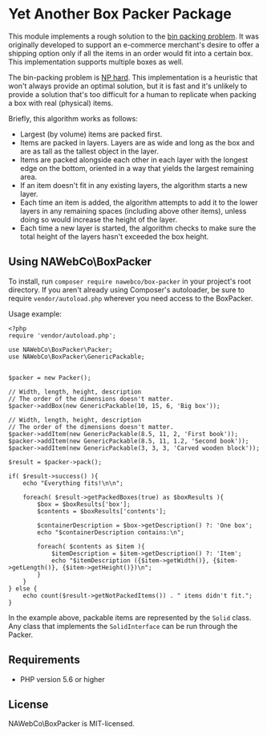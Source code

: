 # Yet Another Box Packer Package

This module implements a rough solution to the [bin packing problem](https://en.wikipedia.org/wiki/Bin_packing_problem).
It was originally developed to support an e-commerce merchant's desire to offer a shipping option only if all the items
in an order would fit into a certain box. This implementation supports multiple boxes as well.

The bin-packing problem is [NP hard](https://en.wikipedia.org/wiki/NP-hardness). This implementation is a heuristic 
that won't always provide an optimal solution, but it is fast and it's unlikely to provide a solution that's too
difficult for a human to replicate when packing a box with real (physical) items.

Briefly, this algorithm works as follows:

* Largest (by volume) items are packed first.
* Items are packed in layers. Layers are as wide and long as the box and are as tall as the tallest object in the layer.
* Items are packed alongside each other in each layer with the longest edge on the bottom, oriented in a way 
that yields the largest remaining area.
* If an item doesn't fit in any existing layers, the algorithm starts a new layer.
* Each time an item is added, the algorithm attempts to add it to the lower layers in any remaining spaces (including 
above other items), unless doing so would increase the height of the layer.
* Each time a new layer is started, the algorithm checks to make sure the total height of the layers hasn't exceeded the 
box height.

## Using NAWebCo\BoxPacker
To install, run ```composer require nawebco/box-packer``` in your project's root directory. If you aren't already using
Composer's autoloader, be sure to require `vendor/autoload.php` wherever you need access to the BoxPacker.

Usage example:
```$xslt
<?php
require 'vendor/autoload.php';

use NAWebCo\BoxPacker\Packer;
use NAWebCo\BoxPacker\GenericPackable;


$packer = new Packer();

// Width, length, height, description
// The order of the dimensions doesn't matter.
$packer->addBox(new GenericPackable(10, 15, 6, 'Big box'));

// Width, length, height, description
// The order of the dimensions doesn't matter.
$packer->addItem(new GenericPackable(8.5, 11, 2, 'First book'));
$packer->addItem(new GenericPackable(8.5, 11, 1.2, 'Second book'));
$packer->addItem(new GenericPackable(3, 3, 3, 'Carved wooden block'));

$result = $packer->pack();

if( $result->success() ){
    echo "Everything fits!\n\n";

    foreach( $result->getPackedBoxes(true) as $boxResults ){
        $box = $boxResults['box'];
        $contents = $boxResults['contents'];

        $containerDescription = $box->getDescription() ?: 'One box';
        echo "$containerDescription contains:\n";

        foreach( $contents as $item ){
            $itemDescription = $item->getDescription() ?: 'Item';
            echo "$itemDescription ({$item->getWidth()}, {$item->getLength()}, {$item->getHeight()})\n";
        }
    }
} else {
    echo count($result->getNotPackedItems()) . " items didn't fit.";
}
```

In the example above, packable items are represented by the `Solid` class. Any class that implements the `SolidInterface`
can be run through the Packer.

## Requirements
* PHP version 5.6 or higher

## License
NAWebCo\BoxPacker is MIT-licensed.
